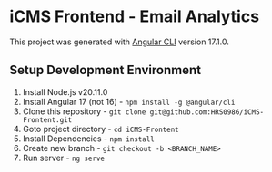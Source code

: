 # iCMS Frontend - Email Analytics

This project was generated with [Angular CLI](https://github.com/angular/angular-cli) version 17.1.0.

## Setup Development Environment

1. Install Node.js v20.11.0
2. Install Angular 17 (not 16) - `npm install -g @angular/cli`
3. Clone this repository - `git clone git@github.com:HRS0986/iCMS-Frontent.git`
4. Goto project directory - `cd iCMS-Frontent`
5. Install Dependencies - `npm install`
6. Create new branch - `git checkout -b <BRANCH_NAME>`
7. Run server - `ng serve`
